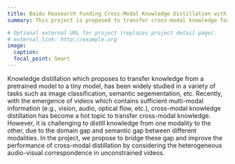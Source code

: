 ```yaml
---
title: Baidu Reasearch Funding Cross-Modal Knowledge Distillation with Interpretability
summary: This project is proposed to transfer cross-modal knowledge for the unconstrained videos. We consider the heterogeneous audio-visual correspondence in in-the-wild videos to improve the performance of cross-modal knowledge distillation.

# Optional external URL for project (replaces project detail page).
# external_link: http://example.org
image:
  caption:
  focal_point: Smart
---
```

Knowledge distillation which proposes to transfer knowledge from a pretrained model to a tiny model, has been widely studied in a variety of tasks such as image classification, semantic segementation, etc. Recently, with the emergence of videos which contains sufficient multi-modal information (e.g., vision, audio, optical flow, etc.), cross-modal knowledge distillation has become a hot topic to transfer cross-modal knowledge. However, it is challenging to distill knowledge from one modality to the other, due to the domain gap and semantic gap between different modalities.
In the project, we propose to bridge these gap and improve the performance of cross-modal distillation by considering the heterogeneous audio-visual correspondence in unconstrained videos.
